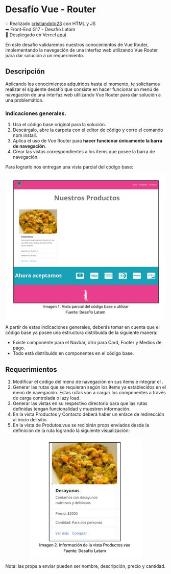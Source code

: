 # Desafío Vue - Router

💡 Realizado [cristiandpto23](https://github.com/cristiandpto23) con HTML y JS<br>
➡ Front-End G17 - Desafío Latam<br>
🔗 Desplegado en Vercel [aquí]()<br>

En este desafío validaremos nuestros conocimientos de Vue Router, implementando la navegación de una interfaz web utilizando Vue Router para dar solución a un requerimiento.

## Descripción

Aplicando los conocimientos adquiridos hasta el momento, te solicitamos realizar el siguiente desafío que consiste en hacer funcionar un menú de navegación de una interfaz web utilizando Vue Router para dar solución a una problemática.

### Indicaciones generales.

1. Usa el código base original para la solución.
2. Descárgalo, abre la carpeta con el editor de código y corre el comando npm install.
3. Aplica el uso de Vue Router para **hacer funcionar únicamente la barra de navegación**.
4. Crear las vistas correspondientes a los ítems que posee la barra de navegación.

Para lograrlo nos entregan una vista parcial del código base:

<div align="center"><img src="./src/assets/img/image.png"></div>

A partir de estas indicaciones generales, deberás tomar en cuenta que el código base ya posee una estructura distribuida de la siguiente manera:

-   Existe componente para el Navbar, otro para Card, Footer y Medios de pago.
-   Todo está distribuido en componentes en el código base.

## Requerimientos

1. Modificar el código del menú de navegación en sus ítems e integrar el <router-link>.
2. Generar las rutas que se requieran según los ítems ya establecidos en el menú de navegación. Estas rutas van a cargar los componentes a través de carga controlada o lazy load.
3. Generar las vistas en su respectivo directorio para que las rutas definidas tengan funcionalidad y muestren información.
4. En la vista Productos y Contacto deberá haber un enlace de redirección al inicio del sitio.
5. En la vista de Produtos.vue se recibirán props enviados desde la definición de la ruta logrando la siguiente visualización:

<div align="center"><img src="./src/assets/img/image-1.png"></div>

Nota: las props a enviar pueden ser nombre, descripción, precio y cantidad.
